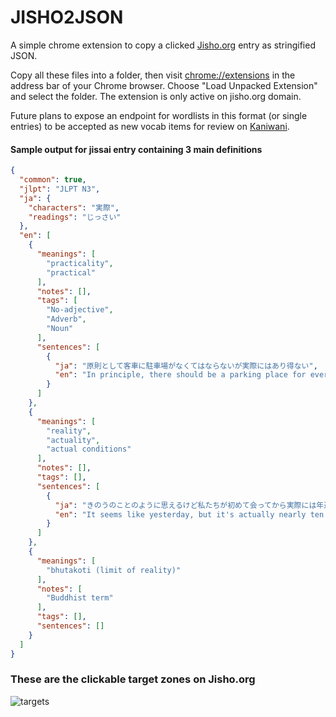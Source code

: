 # JISHO2JSON

A simple chrome extension to copy a clicked [Jisho.org](http://jisho.org) entry as stringified JSON. 

Copy all these files into a folder, then visit [chrome://extensions](chrome://extensions) in the address bar of your Chrome browser. Choose "Load Unpacked Extension" and select the folder. The extension is only active on jisho.org domain.

Future plans to expose an endpoint for wordlists in this format (or single entries) to be accepted as new vocab items for review on [Kaniwani](http://github.com/tadgh/KW).

#### Sample output for jissai entry containing 3 main definitions
```json
{
  "common": true,
  "jlpt": "JLPT N3",
  "ja": {
    "characters": "実際",
    "readings": "じっさい"
  },
  "en": [
    {
      "meanings": [
        "practicality",
        "practical"
      ],
      "notes": [],
      "tags": [
        "No-adjective",
        "Adverb",
        "Noun"
      ],
      "sentences": [
        {
          "ja": "原則として客車に駐車場がなくてはならないが実際にはあり得ない",
          "en": "In principle, there should be a parking place for every car. In practice, this is not true."
        }
      ]
    },
    {
      "meanings": [
        "reality",
        "actuality",
        "actual conditions"
      ],
      "notes": [],
      "tags": [],
      "sentences": [
        {
          "ja": "きのうのことのように思えるけど私たちが初めて会ってから実際には年近くになるんですね",
          "en": "It seems like yesterday, but it's actually nearly ten years since we first met."
        }
      ]
    },
    {
      "meanings": [
        "bhutakoti (limit of reality)"
      ],
      "notes": [
        "Buddhist term"
      ],
      "tags": [],
      "sentences": []
    }
  ]
}
```

### These are the clickable target zones on Jisho.org
![targets](http://djtb.github.io/jisho2json/img/targets.png)
